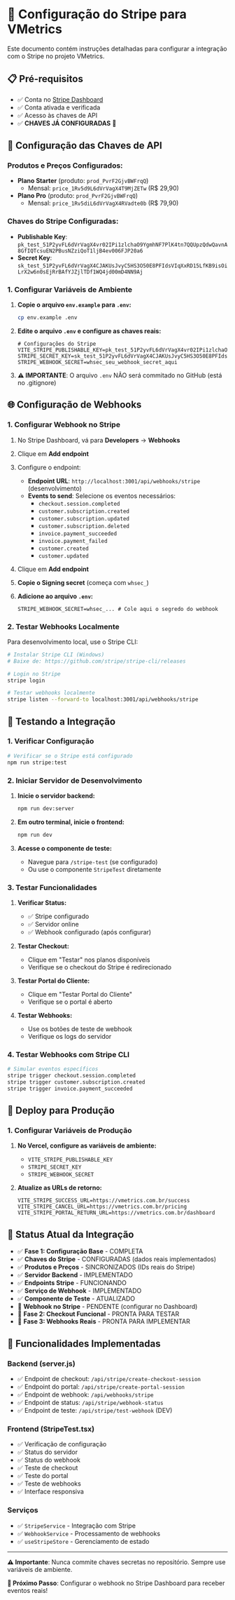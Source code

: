 # 🚀 Configuração do Stripe para VMetrics

Este documento contém instruções detalhadas para configurar a integração com o Stripe no projeto VMetrics.

## 📋 Pré-requisitos

- ✅ Conta no [Stripe Dashboard](https://dashboard.stripe.com/register)
- ✅ Conta ativada e verificada
- ✅ Acesso às chaves de API
- ✅ **CHAVES JÁ CONFIGURADAS** 🎉

## 🔑 Configuração das Chaves de API

### **Produtos e Preços Configurados:**

- **Plano Starter** (produto: `prod_PvrF2GjvBWFrqQ`)
  - Mensal: `price_1Rv5d9L6dVrVagX4T9MjZETw` (R$ 29,90)
- **Plano Pro** (produto: `prod_PvrF2GjvBWFrqQ`)
  - Mensal: `price_1Rv5diL6dVrVagX4RVadte0b` (R$ 79,90)

### **Chaves do Stripe Configuradas:**

- **Publishable Key**: `pk_test_51P2yvFL6dVrVagX4vr02IPi1zlchaO9YgmhNF7PlK4tn7QQUpzQdwQavnA8GfIQTcsuEN2PBusNZziQoT1ljB4ev006FJP20a6`
- **Secret Key**: `sk_test_51P2yvFL6dVrVagX4CJAKUsJvyC5HS3O50E8PFIdsVIqXxRD15LfKB9isOiLrX2w6n0sEjRrBAfYJZjlTDf1WQ4jd00mD4NN9Aj`

### **1. Configurar Variáveis de Ambiente**

1. **Copie o arquivo `env.example` para `.env`:**
   ```bash
   cp env.example .env
   ```

2. **Edite o arquivo `.env` e configure as chaves reais:**
   ```env
   # Configurações do Stripe
   VITE_STRIPE_PUBLISHABLE_KEY=pk_test_51P2yvFL6dVrVagX4vr02IPi1zlchaO9YgmhNF7PlK4tn7QQUpzQdwQavnA8GfIQTcsuEN2PBusNZziQoT1ljB4ev006FJP20a6
   STRIPE_SECRET_KEY=sk_test_51P2yvFL6dVrVagX4CJAKUsJvyC5HS3O50E8PFIdsVIqXxRD15LfKB9isOiLrX2w6n0sEjRrBAfYJZjlTDf1WQ4jd00mD4NN9Aj
   STRIPE_WEBHOOK_SECRET=whsec_seu_webhook_secret_aqui
   ```

3. **⚠️ IMPORTANTE**: O arquivo `.env` NÃO será commitado no GitHub (está no .gitignore)

## 🌐 Configuração de Webhooks

### **1. Configurar Webhook no Stripe**

1. No Stripe Dashboard, vá para **Developers** → **Webhooks**
2. Clique em **Add endpoint**
3. Configure o endpoint:
   - **Endpoint URL**: `http://localhost:3001/api/webhooks/stripe` (desenvolvimento)
   - **Events to send**: Selecione os eventos necessários:
     - `checkout.session.completed`
     - `customer.subscription.created`
     - `customer.subscription.updated`
     - `customer.subscription.deleted`
     - `invoice.payment_succeeded`
     - `invoice.payment_failed`
     - `customer.created`
     - `customer.updated`

4. Clique em **Add endpoint**
5. **Copie o Signing secret** (começa com `whsec_`)
6. **Adicione ao arquivo `.env`:**
   ```env
   STRIPE_WEBHOOK_SECRET=whsec_... # Cole aqui o segredo do webhook
   ```

### **2. Testar Webhooks Localmente**

Para desenvolvimento local, use o Stripe CLI:

```bash
# Instalar Stripe CLI (Windows)
# Baixe de: https://github.com/stripe/stripe-cli/releases

# Login no Stripe
stripe login

# Testar webhooks localmente
stripe listen --forward-to localhost:3001/api/webhooks/stripe
```

## 🧪 Testando a Integração

### **1. Verificar Configuração**

```bash
# Verificar se o Stripe está configurado
npm run stripe:test
```

### **2. Iniciar Servidor de Desenvolvimento**

1. **Inicie o servidor backend:**
   ```bash
   npm run dev:server
   ```

2. **Em outro terminal, inicie o frontend:**
   ```bash
   npm run dev
   ```

3. **Acesse o componente de teste:**
   - Navegue para `/stripe-test` (se configurado)
   - Ou use o componente `StripeTest` diretamente

### **3. Testar Funcionalidades**

1. **Verificar Status:**
   - ✅ Stripe configurado
   - ✅ Servidor online
   - ✅ Webhook configurado (após configurar)

2. **Testar Checkout:**
   - Clique em "Testar" nos planos disponíveis
   - Verifique se o checkout do Stripe é redirecionado

3. **Testar Portal do Cliente:**
   - Clique em "Testar Portal do Cliente"
   - Verifique se o portal é aberto

4. **Testar Webhooks:**
   - Use os botões de teste de webhook
   - Verifique os logs do servidor

### **4. Testar Webhooks com Stripe CLI**

```bash
# Simular eventos específicos
stripe trigger checkout.session.completed
stripe trigger customer.subscription.created
stripe trigger invoice.payment_succeeded
```

## 🚀 Deploy para Produção

### **1. Configurar Variáveis de Produção**

1. **No Vercel, configure as variáveis de ambiente:**
   - `VITE_STRIPE_PUBLISHABLE_KEY`
   - `STRIPE_SECRET_KEY`
   - `STRIPE_WEBHOOK_SECRET`

2. **Atualize as URLs de retorno:**
   ```env
   VITE_STRIPE_SUCCESS_URL=https://vmetrics.com.br/success
   VITE_STRIPE_CANCEL_URL=https://vmetrics.com.br/pricing
   VITE_STRIPE_PORTAL_RETURN_URL=https://vmetrics.com.br/dashboard
   ```

## 🎯 **Status Atual da Integração**

- ✅ **Fase 1: Configuração Base** - COMPLETA
- ✅ **Chaves do Stripe** - CONFIGURADAS (dados reais implementados)
- ✅ **Produtos e Preços** - SINCRONIZADOS (IDs reais do Stripe)
- ✅ **Servidor Backend** - IMPLEMENTADO
- ✅ **Endpoints Stripe** - FUNCIONANDO
- ✅ **Serviço de Webhook** - IMPLEMENTADO
- ✅ **Componente de Teste** - ATUALIZADO
- 🔄 **Webhook no Stripe** - PENDENTE (configurar no Dashboard)
- 🚀 **Fase 2: Checkout Funcional** - PRONTA PARA TESTAR
- 🚀 **Fase 3: Webhooks Reais** - PRONTA PARA IMPLEMENTAR

## 🔧 **Funcionalidades Implementadas**

### **Backend (server.js)**
- ✅ Endpoint de checkout: `/api/stripe/create-checkout-session`
- ✅ Endpoint do portal: `/api/stripe/create-portal-session`
- ✅ Endpoint de webhook: `/api/webhooks/stripe`
- ✅ Endpoint de status: `/api/stripe/webhook-status`
- ✅ Endpoint de teste: `/api/stripe/test-webhook` (DEV)

### **Frontend (StripeTest.tsx)**
- ✅ Verificação de configuração
- ✅ Status do servidor
- ✅ Status do webhook
- ✅ Teste de checkout
- ✅ Teste do portal
- ✅ Teste de webhooks
- ✅ Interface responsiva

### **Serviços**
- ✅ `StripeService` - Integração com Stripe
- ✅ `WebhookService` - Processamento de webhooks
- ✅ `useStripeStore` - Gerenciamento de estado

---

**⚠️ Importante**: Nunca commite chaves secretas no repositório. Sempre use variáveis de ambiente.

**🚀 Próximo Passo**: Configurar o webhook no Stripe Dashboard para receber eventos reais!